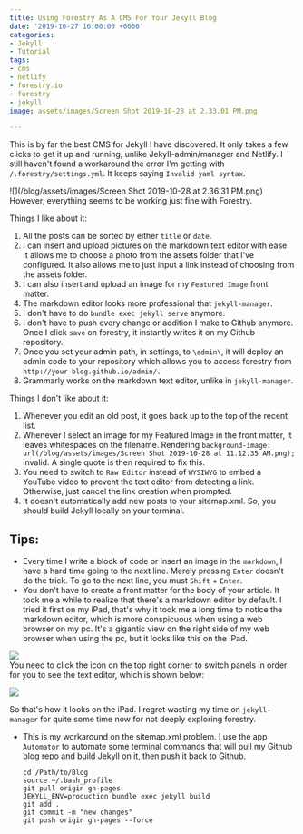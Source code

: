 ```yaml
---
title: Using Forestry As A CMS For Your Jekyll Blog
date: '2019-10-27 16:00:00 +0000'
categories:
- Jekyll
- Tutorial
tags:
- cms
- netlify
- forestry.io
- forestry
- jekyll
image: assets/images/Screen Shot 2019-10-28 at 2.33.01 PM.png

---
```

This is by far the best CMS for Jekyll I have discovered. It only takes a few clicks to get it up and running, unlike Jekyll-admin/manager and Netlify. I still haven't found a workaround the error I'm getting with `/.forestry/settings.yml`. It keeps saying `Invalid yaml syntax`.

![](/blog/assets/images/Screen Shot 2019-10-28 at 2.36.31 PM.png)  
However, everything seems to be working just fine with Forestry.

Things I like about it:

1. All the posts can be sorted by either `title` or `date`.
2. I can insert and upload pictures on the markdown text editor with ease. It allows me to choose a photo from the assets folder that I've configured. It also allows me to just input a link instead of choosing from the assets folder.
3. I can also insert and upload an image for my `Featured Image` front matter.
4. The markdown editor looks more professional that `jekyll-manager`.
5. I don't have to do `bundle exec jekyll serve` anymore.
6. I don't have to push every change or addition I make to Github anymore. Once I click `save` on forestry, it instantly writes it on my Github repository.
7. Once you set your admin path, in settings, to `\admin\`, it will deploy an admin code to your repository which allows you to access forestry from `http://your-blog.github.io/admin/.`
8. Grammarly works on the markdown text editor, unlike in `jekyll-manager`.

Things I don't like about it:

1. Whenever you edit an old post, it goes back up to the top of the recent list.
2. Whenever I select an image for my Featured Image in the front matter, it leaves whitespaces on the filename. Rendering `background-image: url(/blog/assets/images/Screen Shot 2019-10-28 at 11.12.35 AM.png);` invalid. A single quote is then required to fix this.
3. You need to switch to `Raw Editor` instead of `WYSIWYG` to embed a YouTube video to prevent the text editor from detecting a link. Otherwise, just cancel the link creation when prompted.
4. It doesn't automatically add new posts to your sitemap.xml. So, you should build Jekyll locally on your terminal.

## Tips:

* Every time I write a block of code or insert an image in the `markdown`, I have a hard time going to the next line. Merely pressing `Enter` doesn't do the trick. To go to the next line, you must `Shift` + `Enter`.
* You don't have to create a front matter for the body of your article. It took me a while to realize that there's a markdown editor by default. I tried it first on my iPad, that's why it took me a long time to notice the markdown editor, which is more conspicuous when using a web browser on my pc. It's a gigantic view on the right side of my web browser when using the pc, but it looks like this on the iPad.

![](/blog/assets/images/F81E8C91-8257-430E-A75A-562F33452CBF.jpeg)  
You need to click the icon on the top right corner to switch panels in order for you to see the text editor, which is shown below:

![](/blog/assets/images/7CFB1A72-88DA-4872-A596-3FD5804C40A4.jpeg)

So that's how it looks on the iPad. I regret wasting my time on `jekyll-manager` for quite some time now for not deeply exploring forestry.

* This is my workaround on the sitemap.xml problem. I use the app `Automator` to automate some terminal commands that will pull my Github blog repo and build Jekyll on it, then push it back to Github.

      cd /Path/to/Blog
      source ~/.bash_profile
      git pull origin gh-pages
      JEKYLL_ENV=production bundle exec jekyll build
      git add .
      git commit -m "new changes"
      git push origin gh-pages --force